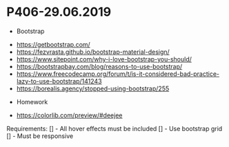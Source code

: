 # P406-29.06.2019

* Bootstrap 
- https://getbootstrap.com/
- https://fezvrasta.github.io/bootstrap-material-design/
- https://www.sitepoint.com/why-i-love-bootstrap-you-should/
- https://bootstrapbay.com/blog/reasons-to-use-bootstrap/
- https://www.freecodecamp.org/forum/t/is-it-considered-bad-practice-lazy-to-use-bootstrap/141243
- https://borealis.agency/stopped-using-bootstrap/255


* Homework

- https://colorlib.com/preview/#deejee

Requirements:
[] - All hover effects must be included
[] - Use bootstrap grid
[] - Must be responsive